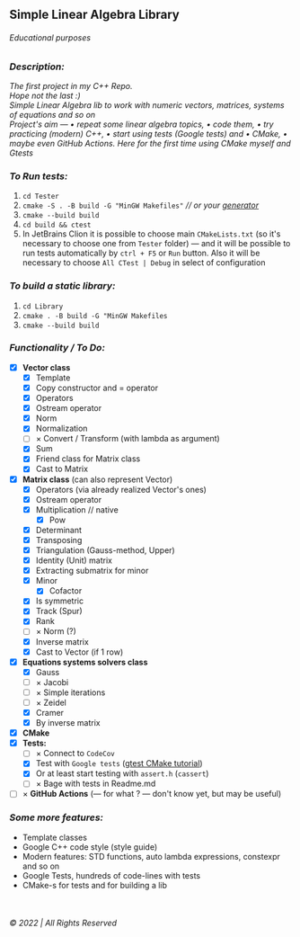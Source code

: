 ## Simple Linear Algebra Library

###### Educational purposes

### _Description:_

_The first project in my C++ Repo.   
Hope not the last :)  
Simple Linear Algebra lib to work with numeric vectors, matrices, systems of equations and so on  
Project's aim — • repeat some linear algebra topics, • code them, • try practicing (modern) C++, • start using tests (Google tests) and • CMake, • maybe even GitHub Actions. Here for the first time using CMake myself and Gtests_

### _To Run tests:_

1. `cd Tester`
2. `cmake -S . -B build -G "MinGW Makefiles"` _// or
   your [generator](https://cmake.org/cmake/help/latest/manual/cmake-generators.7.html)_
3. `cmake --build build`
4. `cd build && ctest`  
5. In JetBrains Clion it is possible to choose main `CMakeLists.txt` (so it's necessary to choose one from `Tester` folder) — and it will be possible to run tests automatically by `ctrl + F5` or `Run` button. Also it will be necessary to choose `All CTest | Debug` in select of configuration

### _To build a static library:_
1. `cd Library`  
2. `cmake . -B build -G "MinGW Makefiles`  
3. `cmake --build build`

### _Functionality / To Do:_

- [x] __Vector class__
    - [x] Template
    - [x] Copy constructor and = operator
    - [x] Operators
    - [x] Ostream operator
    - [x] Norm
    - [x] Normalization
    - [ ] &times; Convert / Transform (with lambda as argument)
    - [x] Sum
    - [x] Friend class for Matrix class
    - [x] Cast to Matrix
- [x] __Matrix class__ (can also represent Vector)
    - [x] Operators (via already realized Vector's ones)
    - [x] Ostream operator
    - [x] Multiplication // native
        - [x] Pow
    - [x] Determinant
    - [x] Transposing
    - [x] Triangulation (Gauss-method, Upper)
    - [x] Identity (Unit) matrix
    - [x] Extracting submatrix for minor
    - [x] Minor
        - [x] Cofactor
    - [x] Is symmetric
    - [x] Track (Spur)
    - [x] Rank
    - [ ] &times; Norm (?)
    - [x] Inverse matrix
    - [x] Cast to Vector (if 1 row)
- [x] __Equations systems solvers class__
  - [x] Gauss
  - [ ] &times; Jacobi
  - [ ] &times; Simple iterations
  - [ ] &times; Zeidel
  - [x] Cramer
  - [x] By inverse matrix    
- [x] __CMake__
- [x] __Tests:__
    - [ ] &times; Connect to `CodeCov`
    - [x] Test with `Google tests` ([gtest CMake tutorial](https://google.github.io/googletest/quickstart-cmake.html))
    - [x] Or at least start testing with `assert.h` (`cassert`)
    - [ ] &times; Bage with tests in Readme.md
- [ ] &times; __GitHub Actions__ (— for what ? — don't know yet, but may be useful)

### _Some more features:_

* Template classes
* Google C++ code style (style guide)
* Modern features: STD functions, auto lambda expressions, constexpr and so on
* Google Tests, hundreds of code-lines with tests
* CMake-s for tests and for building a lib 

   
&nbsp;  


###### © 2022 | All Rights Reserved